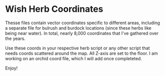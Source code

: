 # Wish Herb Coordinates
Thesse files contain vector coordinates specific to different areas, including a separate file for bulrush and burdock locations (since these herbs like being near water). 
In total, nearly 8,000 coordinates that I've gathered over the years.

Use these coords in your respective herb script or any other script that needs coords scattered around the map.
All Z-axis are set to the floor. I am working on an orchid coord file, which I will add once completeted.

Enjoy!

